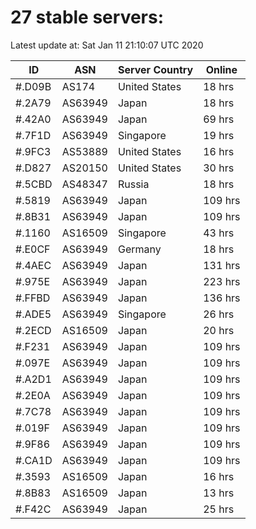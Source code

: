 # 27 stable servers:

Latest update at: Sat Jan 11 21:10:07 UTC 2020

| ID | ASN | Server Country | Online |
| -- | --- | -------------- | ------ |
| #.D09B | AS174 | United States | 18 hrs |
| #.2A79 | AS63949 | Japan | 18 hrs |
| #.42A0 | AS63949 | Japan | 69 hrs |
| #.7F1D | AS63949 | Singapore | 19 hrs |
| #.9FC3 | AS53889 | United States | 16 hrs |
| #.D827 | AS20150 | United States | 30 hrs |
| #.5CBD | AS48347 | Russia | 18 hrs |
| #.5819 | AS63949 | Japan | 109 hrs |
| #.8B31 | AS63949 | Japan | 109 hrs |
| #.1160 | AS16509 | Singapore | 43 hrs |
| #.E0CF | AS63949 | Germany | 18 hrs |
| #.4AEC | AS63949 | Japan | 131 hrs |
| #.975E | AS63949 | Japan | 223 hrs |
| #.FFBD | AS63949 | Japan | 136 hrs |
| #.ADE5 | AS63949 | Singapore | 26 hrs |
| #.2ECD | AS16509 | Japan | 20 hrs |
| #.F231 | AS63949 | Japan | 109 hrs |
| #.097E | AS63949 | Japan | 109 hrs |
| #.A2D1 | AS63949 | Japan | 109 hrs |
| #.2E0A | AS63949 | Japan | 109 hrs |
| #.7C78 | AS63949 | Japan | 109 hrs |
| #.019F | AS63949 | Japan | 109 hrs |
| #.9F86 | AS63949 | Japan | 109 hrs |
| #.CA1D | AS63949 | Japan | 109 hrs |
| #.3593 | AS16509 | Japan | 16 hrs |
| #.8B83 | AS16509 | Japan | 13 hrs |
| #.F42C | AS63949 | Japan | 25 hrs |

